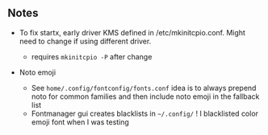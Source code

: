 ## Notes

- To fix startx, early driver KMS defined in /etc/mkinitcpio.conf. Might need to change if using different driver.
    - requires `mkinitcpio -P` after change

- Noto emoji
    - See `home/.config/fontconfig/fonts.conf` idea is to always prepend noto for common families and then include noto emoji in the fallback list
    - Fontmanager gui creates blacklists in `~/.config/` ! I blacklisted color emoji font when I was testing

